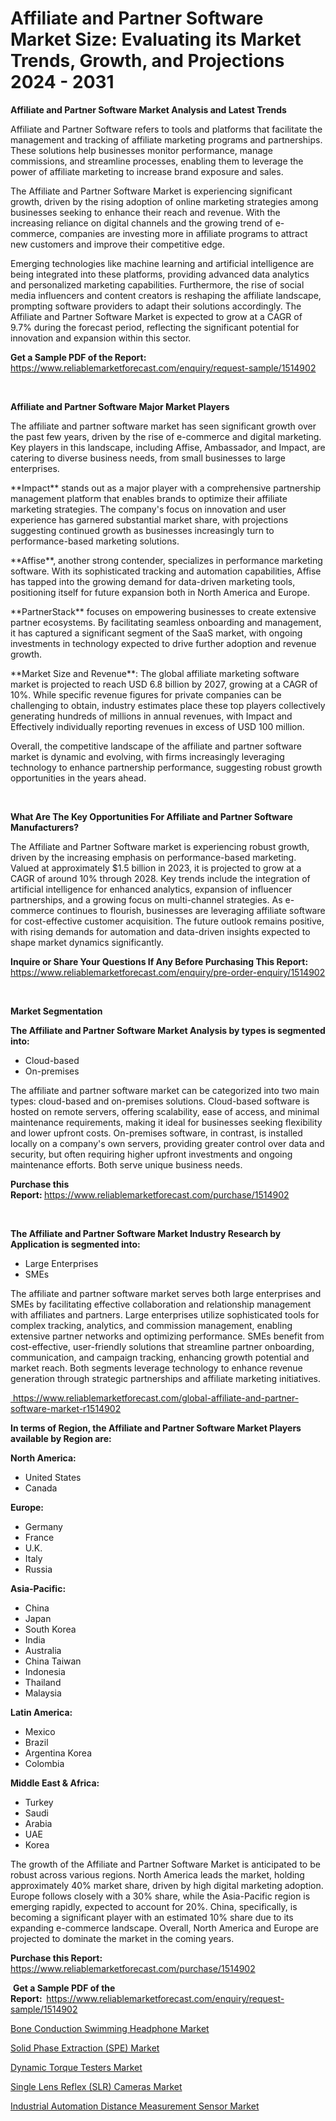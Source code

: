 <p><h1>Affiliate and Partner Software Market Size: Evaluating its Market Trends, Growth, and Projections 2024 - 2031</h1></p><p><strong>Affiliate and Partner Software Market Analysis and Latest Trends</strong></p>
<p><p>Affiliate and Partner Software refers to tools and platforms that facilitate the management and tracking of affiliate marketing programs and partnerships. These solutions help businesses monitor performance, manage commissions, and streamline processes, enabling them to leverage the power of affiliate marketing to increase brand exposure and sales. </p><p>The Affiliate and Partner Software Market is experiencing significant growth, driven by the rising adoption of online marketing strategies among businesses seeking to enhance their reach and revenue. With the increasing reliance on digital channels and the growing trend of e-commerce, companies are investing more in affiliate programs to attract new customers and improve their competitive edge. </p><p>Emerging technologies like machine learning and artificial intelligence are being integrated into these platforms, providing advanced data analytics and personalized marketing capabilities. Furthermore, the rise of social media influencers and content creators is reshaping the affiliate landscape, prompting software providers to adapt their solutions accordingly. The Affiliate and Partner Software Market is expected to grow at a CAGR of 9.7% during the forecast period, reflecting the significant potential for innovation and expansion within this sector.</p></p>
<p><strong>Get a Sample PDF of the Report:&nbsp;</strong> <a href="https://www.reliablemarketforecast.com/enquiry/request-sample/1514902?utm_campaign=1108&utm_medium=2&utm_source=Github&utm_content=ia&utm_term=30102024&utm_id=affiliate-and-partner-software">https://www.reliablemarketforecast.com/enquiry/request-sample/1514902</a></p>
<p>&nbsp;</p>
<p><strong>Affiliate and Partner Software Major Market Players</strong></p>
<p><p>The affiliate and partner software market has seen significant growth over the past few years, driven by the rise of e-commerce and digital marketing. Key players in this landscape, including Affise, Ambassador, and Impact, are catering to diverse business needs, from small businesses to large enterprises.</p><p>**Impact** stands out as a major player with a comprehensive partnership management platform that enables brands to optimize their affiliate marketing strategies. The company's focus on innovation and user experience has garnered substantial market share, with projections suggesting continued growth as businesses increasingly turn to performance-based marketing solutions.</p><p>**Affise**, another strong contender, specializes in performance marketing software. With its sophisticated tracking and automation capabilities, Affise has tapped into the growing demand for data-driven marketing tools, positioning itself for future expansion both in North America and Europe.</p><p>**PartnerStack** focuses on empowering businesses to create extensive partner ecosystems. By facilitating seamless onboarding and management, it has captured a significant segment of the SaaS market, with ongoing investments in technology expected to drive further adoption and revenue growth.</p><p>**Market Size and Revenue**: The global affiliate marketing software market is projected to reach USD 6.8 billion by 2027, growing at a CAGR of 10%. While specific revenue figures for private companies can be challenging to obtain, industry estimates place these top players collectively generating hundreds of millions in annual revenues, with Impact and Effectively individually reporting revenues in excess of USD 100 million.</p><p>Overall, the competitive landscape of the affiliate and partner software market is dynamic and evolving, with firms increasingly leveraging technology to enhance partnership performance, suggesting robust growth opportunities in the years ahead.</p></p>
<p>&nbsp;</p>
<p><strong>What Are The Key Opportunities For Affiliate and Partner Software Manufacturers?</strong></p>
<p><p>The Affiliate and Partner Software market is experiencing robust growth, driven by the increasing emphasis on performance-based marketing. Valued at approximately $1.5 billion in 2023, it is projected to grow at a CAGR of around 10% through 2028. Key trends include the integration of artificial intelligence for enhanced analytics, expansion of influencer partnerships, and a growing focus on multi-channel strategies. As e-commerce continues to flourish, businesses are leveraging affiliate software for cost-effective customer acquisition. The future outlook remains positive, with rising demands for automation and data-driven insights expected to shape market dynamics significantly.</p></p>
<p><strong>Inquire or Share Your Questions If Any Before Purchasing This Report:</strong> <a href="https://www.reliablemarketforecast.com/enquiry/pre-order-enquiry/1514902?utm_campaign=1108&utm_medium=2&utm_source=Github&utm_content=ia&utm_term=30102024&utm_id=affiliate-and-partner-software">https://www.reliablemarketforecast.com/enquiry/pre-order-enquiry/1514902</a></p>
<p>&nbsp;</p>
<p><strong>Market Segmentation</strong></p>
<p><strong>The Affiliate and Partner Software Market Analysis by types is segmented into:</strong></p>
<p><ul><li>Cloud-based</li><li>On-premises</li></ul></p>
<p><p>The affiliate and partner software market can be categorized into two main types: cloud-based and on-premises solutions. Cloud-based software is hosted on remote servers, offering scalability, ease of access, and minimal maintenance requirements, making it ideal for businesses seeking flexibility and lower upfront costs. On-premises software, in contrast, is installed locally on a company's own servers, providing greater control over data and security, but often requiring higher upfront investments and ongoing maintenance efforts. Both serve unique business needs.</p></p>
<p><strong>Purchase this Report:&nbsp;</strong><a href="https://www.reliablemarketforecast.com/purchase/1514902?utm_campaign=1108&utm_medium=2&utm_source=Github&utm_content=ia&utm_term=30102024&utm_id=affiliate-and-partner-software">https://www.reliablemarketforecast.com/purchase/1514902</a></p>
<p>&nbsp;</p>
<p><strong>The Affiliate and Partner Software Market Industry Research by Application is segmented into:</strong></p>
<p><ul><li>Large Enterprises</li><li>SMEs</li></ul></p>
<p><p>The affiliate and partner software market serves both large enterprises and SMEs by facilitating effective collaboration and relationship management with affiliates and partners. Large enterprises utilize sophisticated tools for complex tracking, analytics, and commission management, enabling extensive partner networks and optimizing performance. SMEs benefit from cost-effective, user-friendly solutions that streamline partner onboarding, communication, and campaign tracking, enhancing growth potential and market reach. Both segments leverage technology to enhance revenue generation through strategic partnerships and affiliate marketing initiatives.</p></p>
<p><a href="https://www.reliablemarketforecast.com/global-affiliate-and-partner-software-market-r1514902?utm_campaign=1108&utm_medium=2&utm_source=Github&utm_content=ia&utm_term=30102024&utm_id=affiliate-and-partner-software">&nbsp;https://www.reliablemarketforecast.com/global-affiliate-and-partner-software-market-r1514902</a></p>
<p><strong>In terms of Region, the Affiliate and Partner Software Market Players available by Region are:</strong></p>
<p>
    <p> <strong> North America: </strong>
        <ul>
            <li>United States</li>
            <li>Canada</li>
        </ul>
        </p> 
    <p> <strong> Europe: </strong>
        <ul>
            <li>Germany</li>
            <li>France</li>
            <li>U.K.</li>
            <li>Italy</li>
            <li>Russia</li>
        </ul>
        </p> 
    <p> <strong> Asia-Pacific: </strong>
        <ul>
            <li>China</li>
            <li>Japan</li>
            <li>South Korea</li>
            <li>India</li>
            <li>Australia</li>
            <li>China Taiwan</li>
            <li>Indonesia</li>
            <li>Thailand</li>
            <li>Malaysia</li>
        </ul>
        </p> 
    <p> <strong> Latin America: </strong>
        <ul>
            <li>Mexico</li>
            <li>Brazil</li>
            <li>Argentina Korea</li>
            <li>Colombia</li>
        </ul>
        </p> 
    <p> <strong> Middle East & Africa: </strong>
        <ul>
            <li>Turkey</li>
            <li>Saudi</li>
            <li>Arabia</li>
            <li>UAE</li>
            <li>Korea</li>
        </ul>
    </p>
    </p>
<p><p>The growth of the Affiliate and Partner Software Market is anticipated to be robust across various regions. North America leads the market, holding approximately 40% market share, driven by high digital marketing adoption. Europe follows closely with a 30% share, while the Asia-Pacific region is emerging rapidly, expected to account for 20%. China, specifically, is becoming a significant player with an estimated 10% share due to its expanding e-commerce landscape. Overall, North America and Europe are projected to dominate the market in the coming years.</p></p>
<p><strong>Purchase this Report: </strong><a href="https://www.reliablemarketforecast.com/purchase/1514902?utm_campaign=1108&utm_medium=2&utm_source=Github&utm_content=ia&utm_term=30102024&utm_id=affiliate-and-partner-software">https://www.reliablemarketforecast.com/purchase/1514902</a></p>
<p>&nbsp;<strong>Get a Sample PDF of the Report:&nbsp;&nbsp;</strong><a href="https://www.reliablemarketforecast.com/enquiry/request-sample/1514902?utm_campaign=1108&utm_medium=2&utm_source=Github&utm_content=ia&utm_term=30102024&utm_id=affiliate-and-partner-software">https://www.reliablemarketforecast.com/enquiry/request-sample/1514902</a></p>
<p><strong></strong></p>
<p><p><a href="https://www.linkedin.com/pulse/bone-conduction-swimming-headphone-market-global-insights-mupfe?utm_campaign=1108&utm_medium=2&utm_source=Github&utm_content=ia&utm_term=30102024&utm_id=affiliate-and-partner-software">Bone Conduction Swimming Headphone Market</a></p><p><a href="https://issuu.com/reportprime-2/docs/solid-phase-extraction-spe-market-s_557e7c098bb114?utm_campaign=1108&utm_medium=2&utm_source=Github&utm_content=ia&utm_term=30102024&utm_id=affiliate-and-partner-software">Solid Phase Extraction (SPE) Market</a></p><p><a href="https://github.com/cecilebbruhter/Market-Research-Report-List-1/blob/main/dynamic-torque-testers-market.md?utm_campaign=1108&utm_medium=2&utm_source=Github&utm_content=ia&utm_term=30102024&utm_id=affiliate-and-partner-software">Dynamic Torque Testers Market</a></p><p><a href="https://issuu.com/reportprime-2/docs/single-lens-reflex-slr-cameras-mark_4f1cb85221b5c8?utm_campaign=1108&utm_medium=2&utm_source=Github&utm_content=ia&utm_term=30102024&utm_id=affiliate-and-partner-software">Single Lens Reflex (SLR) Cameras Market</a></p><p><a href="https://github.com/nekolalrclippo/Market-Research-Report-List-1/blob/main/industrial-automation-distance-measurement-sensor-market.md?utm_campaign=1108&utm_medium=2&utm_source=Github&utm_content=ia&utm_term=30102024&utm_id=affiliate-and-partner-software">Industrial Automation Distance Measurement Sensor Market</a></p></p>
